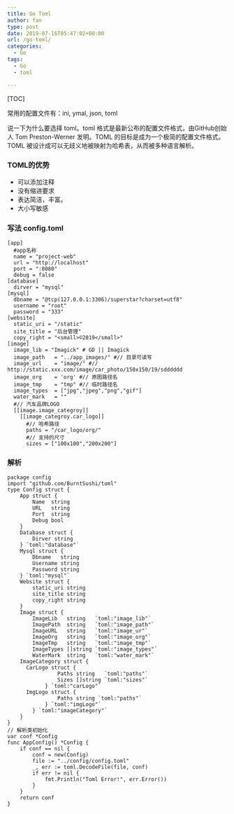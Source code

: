 ```yaml
---
title: Go Toml
author: fan
type: post
date: 2019-07-16T05:47:02+00:00
url: /go-toml/
categories:
  - Go
tags:
  - Go
  - toml

---
```

[TOC]
  
常用的配置文件有：ini, ymal, json, toml
  
说一下为什么要选择 toml。toml 格式是最新公布的配置文件格式，由GitHub创始人 Tom Preston-Werner 发明。TOML 的目标是成为一个极简的配置文件格式。TOML 被设计成可以无歧义地被映射为哈希表，从而被多种语言解析。

### TOML的优势

  * 可以添加注释
  * 没有缩进要求
  * 表达简洁，丰富。
  * 大小写敏感

### 写法 config.toml

<pre><code class="language-toml line-numbers">[app]
  #app名称
  name = "project-web"
  url = "http://localhost"
  port = ":8080"
  debug = false
[database]
  dirver = "mysql"
[mysql]
  dbname = "@tcp(127.0.0.1:3306)/superstar?charset=utf8"
  username = "root"
  password = "333"
[website]
  static_uri = "/static"
  site_title = "后台管理"
  copy_right = "&lt;small&gt;©2019&lt;/small&gt;"
[image]
  image_lib = "Imagick" # GD || Imagick
  image_path   = "../app_images/" #// 目录可读写
  image_url    = "image/" #// http://static.xxx.com/image/car_photo/150x150/19/sdddddd
  image_org    = 'org' #// 原图路径名
  image_tmp    = "tmp" #// 临时路径名
  image_types  = ["jpg","jpeg","png","gif"]
  water_mark   = ""
  #// 汽车品牌LOGO
  [[image.image_categroy]]
    [[image_categroy.car_logo]]
      #// 哈希路径
      paths = "/car_logo/org/"
      #// 支持的尺寸
      sizes = ["100x100","200x200"]
</code></pre>

### 解析

<pre><code class="language-go line-numbers">package config
import "github.com/BurntSushi/toml"
type Config struct {
    App struct {
        Name  string
        URL   string
        Port  string
        Debug bool
    }
    Database struct {
        Dirver string
    } `toml:"database"`
    Mysql struct {
        Dbname   string
        Username string
        Password string
    } `toml:"mysql"`
    Website struct {
        static_uri string
        site_title string
        copy_right string
    }
    Image struct {
        ImageLib   string   `toml:"image_lib"`
        ImagePath  string   `toml:"image_path"`
        ImageURL   string   `toml:"image_ur"`
        ImageOrg   string   `toml:"image_org"`
        ImageTmp   string   `toml:"image_tmp"`
        ImageTypes []string `toml:"image_types"`
        WaterMark  string   `toml:"water_mark"`
    ImageCategory struct {
      CarLogo struct {
                Paths string   `toml:"paths"`
                Sizes []string `toml:"sizes"`
            } `toml:"carLogo"`
      ImgLogo struct {
                Paths string `toml:"paths"`
            } `toml:"imgLogo"`
        } `toml:"imageCategory"`
    }
}
// 解析类初始化
var conf *Config
func AppConfig() *Config {
    if conf == nil {
        conf = new(Config)
        file := "../config/config.toml"
        _, err := toml.DecodeFile(file, conf)
        if err != nil {
            fmt.Println("Toml Error!", err.Error())
        }
    }
    return conf
}
</code></pre>